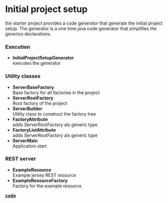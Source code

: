 # Initial project setup
the starter project provides a code generator that generate the initial project setup.
The generator is a one time java code generator that simplifies the generics declarations.

### Execution
* **InitialProjectSetupGenerator**  
    executes the generator
### Utility classes    
* **ServerBaseFactory**  
  Base factory for all factories in the project
* **ServerRootFactory**  
  Root factory of the project
* **ServerBuilder**  
  Utility class to construct the factory tree
* **FactoryAttribute**  
  adds ServerRootFactory als generic type
* **FactoryListAttribute**  
  adds ServerRootFactory als generic type
* **ServerMain**  
  Application start

### REST server 
* **ExampleResource**  
  Example jersey REST resource
* **ExampleResourceFactory**  
  Factory for the example resource



 

[**code**](https://github.com/factoryfx/factoryfx/tree/master/docu/src/main/java/io/github/factoryfx/docu/starter)